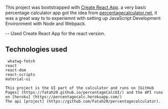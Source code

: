 This project was bootstrapped with [Create React App](https://github.com/facebookincubator/create-react-app).
a very basic percentage calculator app got the idea from [percentagecalculator.net](http://percentagecalculator.net), 
it was a great way to to experiemnt with setting up JavaScript Development Environment with Node and Webpack.

-- Used Create React App for the react version.

## Technologies used 

	 whatwg-fetch
    react
    react-dom
    react-scripts
    material-ui
	
	This project is the UI part of the calculator and runs on [GitHub Pages] (https://fatah20.github.io/percentageCalcUI/) and the API runs on [heroku] (https://percentagecalc.herokuapp.com/)
	The api [project] (https://github.com/Fatah20/percentagecalculator).